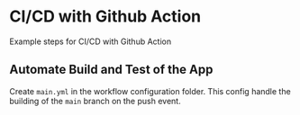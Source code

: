 # CI/CD with Github Action

Example steps for CI/CD with Github Action

## Automate Build and Test of the App

Create `main.yml` in the workflow configuration folder. This config handle the building
of the `main` branch on the push event.


